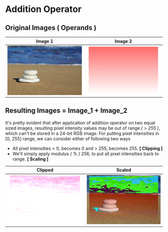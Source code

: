 # Addition Operator

## Original Images ( Operands )

Image 1 | Image 2
--- | --- |
![operandOne](../examples/beach.jpg) | ![operandTwo](../examples/gradient.jpg)

## Resulting Images = Image_1 + Image_2

It's pretty evident that after application of addition operator on two equal sized images, resulting pixel intensity values may be out of range _( > 255 )_, which can't be stored in a 24-bit RGB image. For putting pixel intensities in [0, 255] range, we can consider either of following two ways

- All pixel intensities < 0, becomes 0 and > 255, becomes 255. **[ Clipping ]**
- We'll simply apply modulus _( % )_ 256, to put all pixel intensities back to range. **[ Scaling ]**

Clipped | Scaled 
--- | ---
![result](../examples/additionOpClipped.jpg) | ![result](../examples/additionOpScaled.jpg)
